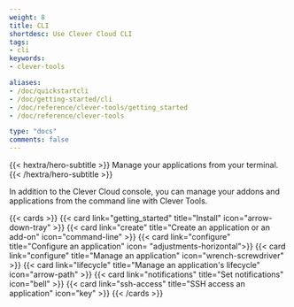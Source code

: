 ```yaml
---
weight: 8
title: CLI
shortdesc: Use Clever Cloud CLI
tags:
- cli
keywords:
- clever-tools

aliases:
- /doc/quickstartcli
- /doc/getting-started/cli
- /doc/reference/clever-tools/getting_started
- /doc/reference/clever-tools

type: "docs"
comments: false
---
```


{{< hextra/hero-subtitle >}}
  Manage your applications from your terminal.
{{< /hextra/hero-subtitle >}}

In addition to the Clever Cloud console, you can manage your addons and applications from the command line with Clever Tools.

{{< cards >}}
  {{< card link="getting_started" title="Install" icon="arrow-down-tray" >}}
  {{< card link="create" title="Create an application or an add-on" icon="command-line" >}}
  {{< card link="configure" title="Configure an application" icon= "adjustments-horizontal">}}
  {{< card link="configure" title="Manage an application" icon="wrench-screwdriver" >}}
  {{< card link="lifecycle" title="Manage an application's lifecycle" icon="arrow-path" >}}
  {{< card link="notifications" title="Set notifications" icon="bell" >}}
  {{< card link="ssh-access" title="SSH access an application" icon="key" >}}
{{< /cards >}}
